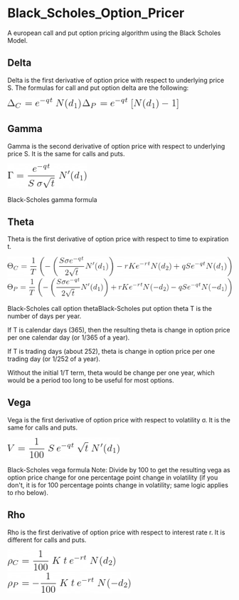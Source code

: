 # Black_Scholes_Option_Pricer
A european call and put option pricing algorithm using the Black Scholes Model.

## Delta
Delta is the first derivative of option price with respect to underlying price S. The formulas for call and put option delta are the following:

![alt text](Images_For_README\delta_call.png)
![alt text](Images_For_README\delta_put.png)

## Gamma
Gamma is the second derivative of option price with respect to underlying price S. It is the same for calls and puts.

![alt text](Images_For_README\gamma.png)

Black-Scholes gamma formula

## Theta
Theta is the first derivative of option price with respect to time to expiration t.

![alt text](Images_For_README\theta_call.png)
![alt text](Images_For_README\theta_put.png)

Black-Scholes call option thetaBlack-Scholes put option theta
T is the number of days per year.

If T is calendar days (365), then the resulting theta is change in option price per one calendar day (or 1/365 of a year).

If T is trading days (about 252), theta is change in option price per one trading day (or 1/252 of a year).

Without the initial 1/T term, theta would be change per one year, which would be a period too long to be useful for most options.

## Vega
Vega is the first derivative of option price with respect to volatility σ. It is the same for calls and puts.

![alt text](Images_For_README\vega.png)

Black-Scholes vega formula
Note: Divide by 100 to get the resulting vega as option price change for one percentage point change in volatility (if you don't, it is for 100 percentage points change in volatility; same logic applies to rho below).

## Rho
Rho is the first derivative of option price with respect to interest rate r. It is different for calls and puts.

![alt text](Images_For_README\rho_call.png)
![alt text](Images_For_README\rho_put.png)